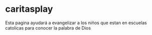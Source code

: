 # caritasplay
Esta pagina ayudará a evangelizar a los niños que estan en escuelas catolicas para conocer la palabra de Dios
